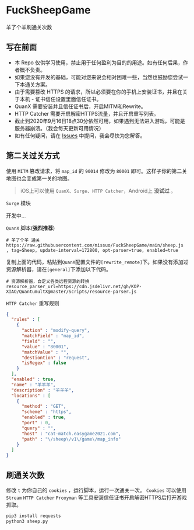 <!--
 * @Author: Vincent Young
 * @Date: 2022-09-15 14:18:33
 * @LastEditors: Vincent Young
 * @LastEditTime: 2022-09-15 15:38:31
 * @FilePath: /FuckSheepGame/README.md
 * @Telegram: https://t.me/missuo
 * 
 * Copyright © 2022 by Vincent, All Rights Reserved. 
-->
# FuckSheepGame
羊了个羊刷通关次数

## 写在前面
- 本 Repo 仅供学习使用，禁止用于任何盈利为目的的用途。如有任何后果，作者概不负责。
- 如果您没有开发的基础，可能对您来说会相对困难一些，当然也鼓励您尝试一下本通关方案。
- 由于需要篡改 HTTPS 的请求，所以必须要在你的手机上安装证书，并且在关于本机 - 证书信任设置里面信任证书。
- QuanX 需要安装并且信任证书后，开启MITM和Rewrite。
- HTTP Catcher 需要开启解密HTTPS流量，并且开启重写列表。
- 截止到2020年9月16日18点30分依然可用，如果遇到无法进入游戏，可能是服务器崩溃。（我会每天更新可用情况）
- 如有任何疑问，请在 [Issues](https://github.com/missuo/FuckSheepGame/issues/new) 中提问，我会尽快为您解答。

## 第二关过关方式
使用 `MITM` 篡改请求，将 `map_id` 的 `90014` 修改为 `80001` 即可。这样子你的第二关地图也会变成第一关的地图。
> iOS上可以使用 `QuanX`、`Surge`、`HTTP Catcher`，Android上 **没试过** 。

`Surge` 模块

开发中...

`QuanX` 脚本(**强烈推荐**)
```
# 羊了个羊 通关
https://raw.githubusercontent.com/missuo/FuckSheepGame/main/sheep.js
, tag=Sheep, update-interval=172800, opt-parser=true, enabled=true
```
复制上面的代码，粘贴到`QuanX`配置文件的`[rewrite_remote]`下。如果没有添加过资源解析器，请在`[general]`下添加以下代码。

```
# 资源解析器，自定义各类远程资源的转换
resource_parser_url=https://cdn.jsdelivr.net/gh/KOP-XIAO/QuantumultX@master/Scripts/resource-parser.js
```

`HTTP Catcher` 重写规则
```json
{
  "rules" : [
    {
      "action" : "modify-query",
      "matchField" : "map_id",
      "field" : "",
      "value" : "80001",
      "matchValue" : "",
      "destiontion" : "request",
      "isRegex" : false
    }
  ],
  "enabled" : true,
  "name" : "羊羊羊",
  "description" : "羊羊羊",
  "locations" : [
    {
      "method" : "GET",
      "scheme" : "https",
      "enabled" : true,
      "port" : 0,
      "query" : "",
      "host" : "cat-match.easygame2021.com",
      "path" : "\/sheep\/v1\/game\/map_info"
    }
  ]
}
```


## 刷通关次数
修改 `t` 为你自己的 `cookies` ，运行脚本，运行一次通关一次。 `Cookies` 可以使用 `Stream` `HTTP Catcher` `Proxyman` 等工具安装信任证书开启解密HTTPS后打开游戏抓取。
```python
pip3 install requests
python3 sheep.py
```
